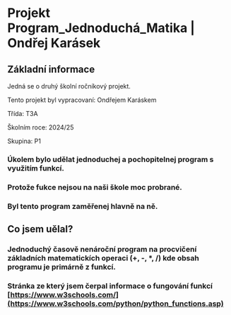 # Projekt Program_Jednoduchá_Matika | Ondřej Karásek

## Základní informace

Jedná se o druhý školní ročníkový projekt.

Tento projekt byl vypracovaní: Ondřejem Karáskem

Třída: T3A

Školním roce: 2024/25

Skupina: P1

### Úkolem bylo udělat jednoduchej a pochopitelnej program s využitím funkcí.
### Protože fukce nejsou na naši škole moc probrané.
### Byl tento program zaměřenej hlavně na ně.

## Co jsem uělal?
### Jednoduchý časově nenároční program na procvičení základních matematickích operaci (+, -, *, /) kde obsah programu je primárně z funkcí.

  ### Stránka ze který jsem čerpal informace o fungování funkcí [https://www.w3schools.com/](https://www.w3schools.com/python/python_functions.asp)
